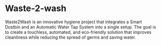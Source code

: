 # Waste-2-wash
Waste2Wash is an innovative hygiene project that integrates a Smart Dustbin and an Automatic Water Tap System into a single setup. The goal is to create a touchless, automated, and eco-friendly solution that improves cleanliness while reducing the spread of germs and saving water.
